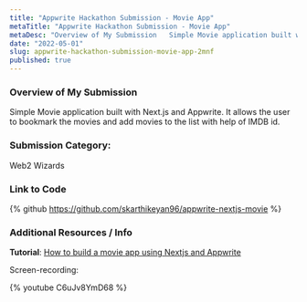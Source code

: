 ```yaml
---
title: "Appwrite Hackathon Submission - Movie App"
metaTitle: "Appwrite Hackathon Submission - Movie App"
metaDesc: "Overview of My Submission   Simple Movie application built with Next.js and Appwrite. It..."
date: "2022-05-01"
slug: appwrite-hackathon-submission-movie-app-2mnf
published: true
---
```



### Overview of My Submission

Simple Movie application built with Next.js and Appwrite. It allows the user to bookmark the movies and add movies to the list with help of IMDB id. 

### Submission Category: 

Web2 Wizards

### Link to Code

{% github https://github.com/skarthikeyan96/appwrite-nextjs-movie  %}


### Additional Resources / Info

**Tutorial**: [How to build a movie app using Nextjs and Appwrite](https://dev.to/imkarthikeyan/how-to-build-a-movie-application-using-nextjs-and-appwrite--18po)

Screen-recording: 

{% youtube C6uJv8YmD68 %}
